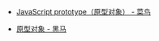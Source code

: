 * [JavaScript prototype（原型对象） - 菜鸟](https://www.runoob.com/js/js-object-prototype.html)

* [原型对象 - 黑马](https://book.itheima.net/course/1258676978588860418/1277481554465005570/1277497920576299011)